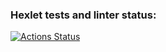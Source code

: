 ### Hexlet tests and linter status:
[![Actions Status](https://github.com/magnit56/frontend-project-lvl2/workflows/hexlet-check/badge.svg)](https://github.com/magnit56/frontend-project-lvl2/actions)